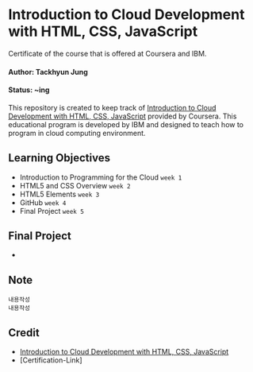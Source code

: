 # Introduction to Cloud Development with HTML, CSS, JavaScript

Certificate of the course that is offered at Coursera and IBM.

#### Author: Tackhyun Jung

#### Status: ~ing

This repository is created to keep track of [Introduction to Cloud Development with HTML, CSS, JavaScript](https://www.coursera.org/learn/introduction-to-cloud-development-with-html-css-javacript) provided by Coursera.
This educational program is developed by IBM and designed to teach how to program in cloud computing environment.

## Learning Objectives

- Introduction to Programming for the Cloud `week 1`
- HTML5 and CSS Overview `week 2`
- HTML5 Elements `week 3`
- GitHub `week 4`
- Final Project `week 5`

## Final Project

- 

## Note

```
내용작성 
내용작성
```

## Credit

- [Introduction to Cloud Development with HTML, CSS, JavaScript](https://www.coursera.org/learn/introduction-to-cloud-development-with-html-css-javacript)
- [Certification-Link]
